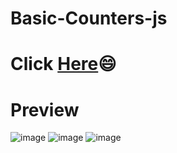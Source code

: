 # Basic-Counters-js
# Click <a href="https://shabari02.github.io/Basic-Counters-js/">Here</a>😄

# Preview
![image](https://user-images.githubusercontent.com/83392438/181843965-2b7303e8-ec15-45c3-8aec-2b5728f2be59.png)
![image](https://user-images.githubusercontent.com/83392438/181844018-41858ce1-7ea2-47bb-8487-5457e0c9c959.png)
![image](https://user-images.githubusercontent.com/83392438/181844021-765ca8ab-1b9a-442f-b981-e44a0f0d9a1f.png)
